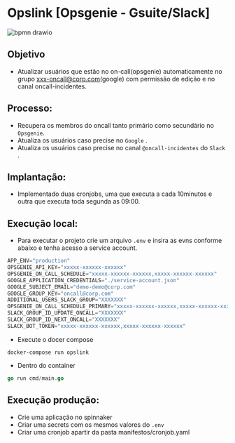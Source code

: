 # Opslink [Opsgenie - Gsuite/Slack]

![bpmn drawio](https://github.com/thallesdaniell/bot-opsgenie/assets/20145406/d3658169-1542-4a65-bec6-1bf40eb7aa11)

## Objetivo
- Atualizar usuários que estão no on-call(opsgenie) automaticamente no grupo xxx-oncall@corp.com(google) com permissão de edição e no canal oncall-incidentes.

## Processo:
- Recupera os membros do oncall tanto primário como secundário no ```Opsgenie```.
- Atualiza os usuários caso precise no ```Google``` .
- Atualiza os usuários caso precise no canal  ```@oncall-incidentes```  do ```Slack``` .

## Implantação:
- Implementado duas cronjobs, uma que executa a cada 10minutos e outra que executa toda segunda as 09:00.

## Execução local:
- Para executar o projeto crie um arquivo `.env` e insira as evns conforme abaixo e tenha acesso a service account.
```go
APP_ENV="production"
OPSGENIE_API_KEY="xxxxx-xxxxxx-xxxxxx"
OPSGENIE_ON_CALL_SCHEDULE="xxxxx-xxxxxx-xxxxxx,xxxxx-xxxxxx-xxxxxx"
GOOGLE_APPLICATION_CREDENTIALS="./service-account.json"
GOOGLE_SUBJECT_EMAIL="demo-demo@corp.com"
GOOGLE_GROUP_KEY="oncall@corp.com"
ADDITIONAL_USERS_SLACK_GROUP="XXXXXXX"
OPSGENIE_ON_CALL_SCHEDULE_PRIMARY="xxxxx-xxxxxx-xxxxxx,xxxxx-xxxxxx-xxxxxx"
SLACK_GROUP_ID_UPDATE_ONCALL="XXXXXXX"
SLACK_GROUP_ID_NEXT_ONCALL="XXXXXXX"
SLACK_BOT_TOKEN="xxxxx-xxxxxx-xxxxxx,xxxxx-xxxxxx-xxxxxx"
```

- Execute o docer compose
```docker
docker-compose run opslink
```

- Dentro do container
```go
go run cmd/main.go
```

## Execução produção:
- Crie uma aplicação no spinnaker
- Criar uma secrets com os mesmos valores do `.env`
- Criar uma cronjob apartir da pasta manifestos/cronjob.yaml
